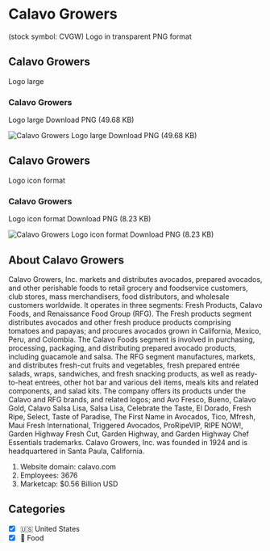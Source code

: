 # Calavo Growers
 (stock symbol: CVGW) Logo in transparent PNG format

## Calavo Growers
 Logo large

### Calavo Growers
 Logo large Download PNG (49.68 KB)

![Calavo Growers
 Logo large Download PNG (49.68 KB)](/img/orig/CVGW_BIG-44e3f633.png)

## Calavo Growers
 Logo icon format

### Calavo Growers
 Logo icon format Download PNG (8.23 KB)

![Calavo Growers
 Logo icon format Download PNG (8.23 KB)](/img/orig/CVGW-295f79b8.png)

## About Calavo Growers


Calavo Growers, Inc. markets and distributes avocados, prepared avocados, and other perishable foods to retail grocery and foodservice customers, club stores, mass merchandisers, food distributors, and wholesale customers worldwide. It operates in three segments: Fresh Products, Calavo Foods, and Renaissance Food Group (RFG). The Fresh products segment distributes avocados and other fresh produce products comprising tomatoes and papayas; and procures avocados grown in California, Mexico, Peru, and Colombia. The Calavo Foods segment is involved in purchasing, processing, packaging, and distributing prepared avocado products, including guacamole and salsa. The RFG segment manufactures, markets, and distributes fresh-cut fruits and vegetables, fresh prepared entrée salads, wraps, sandwiches, and fresh snacking products, as well as ready-to-heat entrees, other hot bar and various deli items, meals kits and related components, and salad kits. The company offers its products under the Calavo and RFG brands, and related logos; and Avo Fresco, Bueno, Calavo Gold, Calavo Salsa Lisa, Salsa Lisa, Celebrate the Taste, El Dorado, Fresh Ripe, Select, Taste of Paradise, The First Name in Avocados, Tico, Mfresh, Maui Fresh International, Triggered Avocados, ProRipeVIP, RIPE NOW!, Garden Highway Fresh Cut, Garden Highway, and Garden Highway Chef Essentials trademarks. Calavo Growers, Inc. was founded in 1924 and is headquartered in Santa Paula, California.

1. Website domain: calavo.com
2. Employees: 3676
3. Marketcap: $0.56 Billion USD


## Categories
- [x] 🇺🇸 United States
- [x] 🍴 Food
